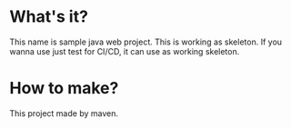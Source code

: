 # What's it?
This name is sample java web project.
This is working as skeleton. If you wanna use just test for CI/CD, it can use as working skeleton.

# How to make?
This project made by maven.
